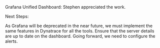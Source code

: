 Grafana Unified Dashboard: Stephen appreciated the work.

Next Steps:

As Grafana will be deprecated in the near future, we must implement the same features in Dynatrace for all the tools.
Ensure that the server details are up to date on the dashboard.
Going forward, we need to configure the alerts.
